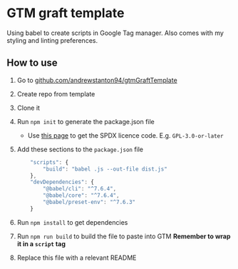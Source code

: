 # GTM graft template

Using babel to create scripts in Google Tag manager.
Also comes with my styling and linting preferences.

## How to use

1. Go to [github.com/andrewstanton94/gtmGraftTemplate](https://github.com/AndrewStanton94/gtmGraftTemplate)
1. Create repo from template
1. Clone it
1. Run `npm init` to generate the package.json file
	- Use [this page](https://spdx.org/licenses/) to get the SPDX licence code. E.g. `GPL-3.0-or-later`
1. Add these sections to the `package.json` file

	```javascript
		"scripts": {
			"build": "babel .js --out-file dist.js"
		},
		"devDependencies": {
			"@babel/cli": "^7.6.4",
			"@babel/core": "^7.6.4",
			"@babel/preset-env": "^7.6.3"
		}
	```
1. Run `npm install` to get dependencies
1. Run `npm run build` to build the file to paste into GTM **Remember to wrap it in a `script` tag**
1. Replace this file with a relevant README
